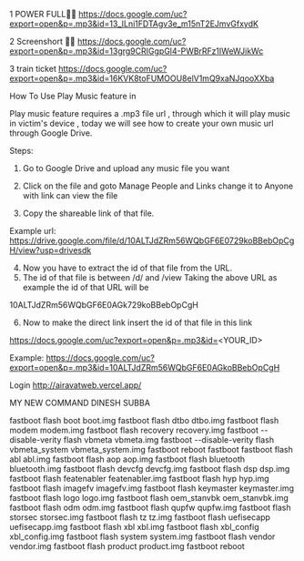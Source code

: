 1 POWER FULL💪🌝
https://docs.google.com/uc?export=open&p=.mp3&id=13_ILni1FDTAgv3e_m15nT2EJmvGfxydK

2    Screenshort 💪😁
https://docs.google.com/uc?export=open&p=.mp3&id=13grg9CRIGgpGl4-PWBrRFz1IWeWJikWc


3 train ticket
https://docs.google.com/uc?export=open&p=.mp3&id=16KVK8toFUMOOU8elV1mQ9xaNJqooXXba





How To Use Play Music feature in

Play music feature requires a .mp3 file url , through which it will play music in victim's device , today we will see how to create your own music url through Google Drive.

Steps:
1. Go to Google Drive and upload any music file you want
2. Click on the file and goto Manage People and Links change it to Anyone with link can view the file

3. Copy the shareable link of  that file.

Example url: https://drive.google.com/file/d/10ALTJdZRm56WQbGF6E0729koBBebOpCgH/view?usp=drivesdk

4. Now you have to extract the id of that file from the URL.
5. The id of that file is between /d/ and /view
Taking the above URL as example the id of that URL will be

10ALTJdZRm56WQbGF6E0AGk729koBBebOpCgH

6. Now to make the direct link insert the id of that file  in this link

https://docs.google.com/uc?export=open&p=.mp3&id=<YOUR_ID>

Example:
https://docs.google.com/uc?export=open&p=.mp3&id=10ALTJdZRm56WQbGF6E0AGkoBBebOpCgH







Login
http://airavatweb.vercel.app/










MY NEW COMMAND DINESH SUBBA





fastboot flash boot boot.img
fastboot flash dtbo dtbo.img
fastboot flash modem modem.img
fastboot flash recovery recovery.img
fastboot --disable-verity flash vbmeta vbmeta.img
fastboot --disable-verity flash vbmeta_system vbmeta_system.img
fastboot reboot fastboot
fastboot flash abl abl.img
fastboot flash aop aop.img
fastboot flash bluetooth bluetooth.img
fastboot flash devcfg devcfg.img
fastboot flash dsp dsp.img
fastboot flash featenabler featenabler.img
fastboot flash hyp hyp.img
fastboot flash imagefv imagefv.img
fastboot flash keymaster keymaster.img
fastboot flash logo logo.img
fastboot flash oem_stanvbk oem_stanvbk.img
fastboot flash odm odm.img
fastboot flash qupfw qupfw.img
fastboot flash storsec storsec.img
fastboot flash tz tz.img
fastboot flash uefisecapp uefisecapp.img
fastboot flash xbl xbl.img
fastboot flash xbl_config xbl_config.img
fastboot flash system system.img
fastboot flash vendor vendor.img
fastboot flash product product.img
fastboot reboot







